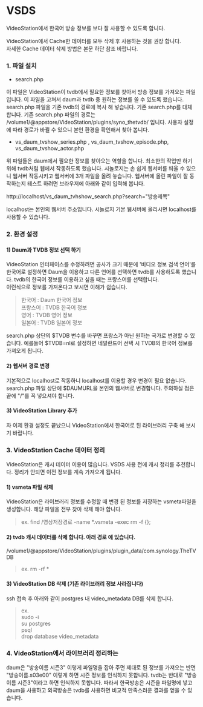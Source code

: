 # VSDS

VideoStation에서 한국어 방송 정보를 보다 잘 사용할 수 있도록 합니다.

VideoStation에서 Cache한 데이터를 모두 삭제 후 사용하는 것을 권장 합니다.  
자세한 Cache 데이터 삭제 방법은 본문 하단 참조 바랍니다.

### 1. 파일 설치

* search.php 

이 파일은 VideoStation이 tvdb에서 필요한 정보를 찾아서 방송 정보를 가져오는 파일입니다. 
이 파일을 고쳐서 daum과 tvdb 중 원하는 정보를 쓸 수 있도록 했습니다.
search.php 파일을 기존 tvdb의 경로에 복사 해 넣습니다. 기존 search.php를 대체합니다.
기존 search.php 파일의 경로는 /volume1/@appstore/VideoStation/plugins/syno_thetvdb/ 입니다. 
사용자 설정에 따라 경로가 바뀔 수 있으니 본인 환경을 확인해서 찾아 봅니다.

* vs_daum_tvshow_series.php , vs_daum_tvshow_episode.php, vs_daum_tvshow_actor.php

위 파일들은 daum에서 필요한 정보를 찾아오는 역할을 합니다. 최소한의 작업만 하기 위해 tvdb처럼 웹에서 작동하도록 했습니다. 
시놀로지는 손 쉽게 웹서버를 띄울 수 있으니 웹서버 작동시키고 웹서버에 3개 파일을 올려 놓습니다. 
웹서버에 올린 파일이 잘 동작하는지 테스트 하려면 브라우저에 아래와 같이 입력해 봅니다.

http://localhost/vs_daum_tvhshow_search.php?search="방송제목" 

localhost는 본인의 웹서버 주소입니다. 시놀로지 기본 웹서버에 올리시면 localhost를 사용할 수 있습니다.

### 2. 환경 설정

#### 1) Daum과 TVDB 정보 선택 하기

VideoStation 인터페이스를 수정하려면 공사가 크기 때문에 '비디오 정보 검색 언어'를 한국어로 설정하면 Daum을 이용하고 다른 언어를 선택하면 tvdb를 사용하도록 했습니다. 
tvdb의 한국어 정보를 이용하고 싶을 때는 프랑스어를 선택합니다.  
이런식으로 정보를 가져온다고 보시면 이해가 쉽습니다.

>한국어 : Daum 한국어 정보  
>프랑스어 : TVDB 한국어 정보  
>영어 : TVDB 영어 정보  
>일본어 : TVDB 일본어 정보  

search.php 상단의 $TVDB 변수를 바꾸면 프랑스가 아닌 원하는 국가로 변경할 수 있습니다. 
예를들어 $TVDB=nl로 설정하면 네덜란드어 선택 시 TVDB의 한국어 정보를 가져오게 됩니다.  



#### 2) 웹서버 경로 변경

기본적으로 localhost로 작동하니 localhost를 이용할 경우 변경이 필요 없습니다.
search.php 파일 상단에 $DAUMURL을 본인의 웹서버로 변경합니다. 주의하실 점은 끝에 "/"를 꼭 넣으셔야 합니다.


#### 3) VideoStation Library 추가
자 이제 환경 설정도 끝났으니 VideoStation에서 한국어로 된 라이브러리 구축 해 보시기 바랍니다.

### 3. VideoStation Cache 데이터 정리
VideoStation은 캐시 데이터 이용이 많습니다. VSDS 사용 전에 캐시 정리를 추천합니다. 
정리가 안되면 이전 정보를 계속 가져오게 됩니다. 

#### 1) vsmeta 파일 삭제

VideoStation은 라이브러리 정보를 수정할 때 변경 된 정보를 저장하는 vsmeta파일을 생성합니다. 해당 파일을 전부 찾아 삭제 해야 합니다.

>ex. find /영상저장경로 -name *.vsmeta -exec rm -f {}\;


#### 2) tvdb 캐시 데이터를 삭제 합니다. 아래 경로 에 있습니다.

/volume1/@appstore/VideoStation/plugins/plugin_data/com.synology.TheTVDB 

>ex. rm -rf * 


#### 3) VideoStation DB 삭제 (기존 라이브러리 정보 사라집니다)
ssh 접속 후 아래와 같이 postgres 내 video_metadata DB를 삭제 합니다.
>ex.  
>sudo -i  
>su postgres  
>psql  
>drop database video_metadata  


### 4. VideoStation에서 라이브러리 정리하는 

daum은 "방송이름 시즌3" 이렇게 파일명을 잡아 주면 제대로 된 정보를 가져오는 반면 "방송이름.s03e00" 이렇게 하면 시즌 정보를 인식하지 못합니다. 
tvdb는 반대로 "방송이름 시즌3"이라고 하면 인식하지 못합니다. 
따라서 한국방송은 시즌을 파일명에 넣고 daum을 사용하고 외국방송은 tvdb를 사용하면 비교적 만족스러운 결과를 얻을 수 있습니다.
